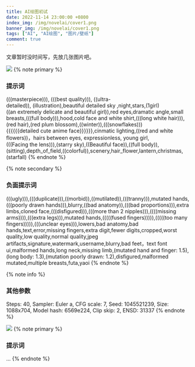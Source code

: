 ```yaml
---
title: AI绘图初试
date: 2022-11-14 23:00:00 +0800
index_img: /img/novelai/cover1.png
banner_img: /img/novelai/cover1.png
tags: ["AI", "AI绘图", "图片/壁纸"]
comment: true
---
```

<!--more-->
文章暂时没时间写，先放几张图片吧。

![](/img/novelai/1001.png)
{% note primary %}
### 提示词
(((masterpiece))), (((best quality))), ((ultra-detailed)), (illustration),beautiful detailed sky ,night,stars,(1girl)((an extremely delicate and beautiful girl)),red eyes,dramatic angle,small breasts,(((full body))),hood,cold face and white shirt,(((long white hair))),(red hair),(red plum blossom),((winter)),(((snowflakes))){{{{{{detailed cute anime face}}}}}},cinmatic lighting,((red and white flowers))，hairs between eyes, expressionless, young girl,(((Facing the lens))),(starry sky),((Beautiful face)),((full body)),(sitting),depth_of_field,((colorful)),scenery,hair_flower,lantern,christmas,(starfall)
{% endnote %}

{% note secondary %}
### 负面提示词
(((ugly))),(((duplicate))),((morbid)),((mutilated)),(((tranny))),mutated hands,(((poorly drawn hands))),blurry,((bad anatomy)),(((bad proportions))),extra limbs,cloned face,(((disfigured))),(((more than 2 nipples))),((((missing arms)))),(((extra legs))),mutated hands,(((((fused fingers))))),(((((too many fingers))))),(((unclear eyes))),lowers,bad anatomy,bad hands,text,error,missing fingers,extra digit,fewer digits,cropped,worst quality,low quality,normal quality,jpeg artifacts,signature,watermark,username,blurry,bad feet，text font ui,malformed hands,long neck,missing limb,(mutated hand and finger: 1.5),(long body: 1.3),(mutation poorly drawn: 1.2),disfigured,malformed mutated,multiple breasts,futa,yaoi
{% endnote %}

{% note info %}
### 其他参数
Steps: 40, Sampler: Euler a, CFG scale: 7, Seed: 1045521239, Size: 1088x704, Model hash: 6569e224, Clip skip: 2, ENSD: 31337
{% endnote %}

![](/img/novelai/1002.png)
{% note primary %}
### 提示词
...
{% endnote %}